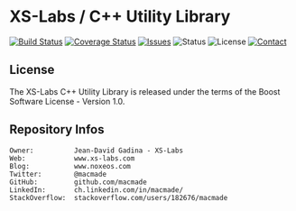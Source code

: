 XS-Labs / C++ Utility Library
=============================

[![Build Status](https://img.shields.io/travis/macmade/XS-CPP.svg?branch=master&style=flat)](https://travis-ci.org/macmade/XS-CPP)
[![Coverage Status](https://img.shields.io/coveralls/macmade/XS-CPP.svg?branch=master&style=flat)](https://coveralls.io/r/macmade/XS-CPP?branch=master)
[![Issues](http://img.shields.io/github/issues/macmade/XS-CPP.svg?style=flat)](https://github.com/macmade/XS-CPP/issues)
![Status](https://img.shields.io/badge/status-active-brightgreen.svg?style=flat)
![License](https://img.shields.io/badge/license-boost-brightgreen.svg?style=flat)
[![Contact](https://img.shields.io/badge/contact-@macmade-blue.svg?style=flat)](https://twitter.com/macmade)

License
-------

The XS-Labs C++ Utility Library is released under the terms of the Boost Software License - Version 1.0.

Repository Infos
----------------

    Owner:			Jean-David Gadina - XS-Labs
    Web:			www.xs-labs.com
    Blog:			www.noxeos.com
    Twitter:		@macmade
    GitHub:			github.com/macmade
    LinkedIn:		ch.linkedin.com/in/macmade/
    StackOverflow:	stackoverflow.com/users/182676/macmade
